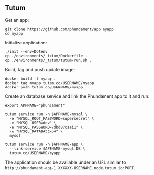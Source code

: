 Tutum
-----

Get an app:

    git clone https://github.com/phundament/app myapp
    cd myapp

Initialize application:

    ./init --env=Dotenv
    cp ./environments/_tutum/Dockerfile .
    cp ./environments/_tutum/tutum-run.sh .

Build, tag and push update image:

    docker build -t myapp .
    docker tag myapp tutum.co/USERNAME/myapp
    docker push tutum.co/USERNAME/myapp

Create an database service and link the Phundament app to it and run:

    export APPNAME="phundament"

    tutum service run -n $APPNAME-mysql \
      -e "MYSQL_ROOT_PASSWORD=supersecret" \
      -e "MYSQL_USER=dev" \
      -e "MYSQL_PASSWORD=7dbd87csai1" \
      -e "MYSQL_DATABASE=p4" \
      mysql

    tutum service run -n $APPNAME-app \
      --link-service $APPNAME-mysql:DB \
      tutum.co/USERNAME/myapp

The application should be available under an URL similar to `http://phundament-app-1.XXXXXX-USERNAME.node.tutum.io:PORT`.